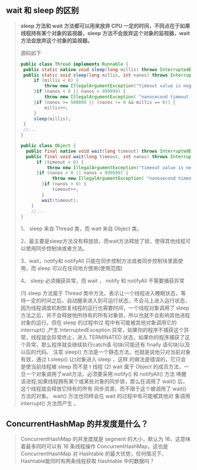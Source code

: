 ## wait 和 sleep 的区别

> **sleep 方法和 wait 方法都可以用来放弃 CPU 一定的时间，不同点在于如果线程持有某个对象的监视器，sleep 方法不会放弃这个对象的监视器，wait 方法会放弃这个对象的监视器。**
>
> 源码如下
>
> ```java
> public class Thread implements Runnable { 
>  public static native void sleep(long millis) throws InterruptedException;
>  public static void sleep(long millis, int nanos) throws InterruptedException{
>      if (millis < 0) { 
>          throw new IllegalArgumentException("timeout value is negative"); 
>      }if (nanos < 0 || nanos > 999999) {
>          throw new IllegalArgumentException( "nanosecond timeout value out of range"); 
>      }if (nanos >= 500000 || (nanos != 0 && millis == 0)) { 
>          millis++; 
>      }
>      sleep(millis); 
>  }
>  //... 
> }
> ```
>
> ```java
> public class Object { 
> 	public final native void wait(long timeout) throws InterruptedException;
> 	public final void wait(long timeout, int nanos) throws InterruptedException {
>     	if (timeout < 0) { 
>         	throw new IllegalArgumentException("timeout value is negative"); 
>     	}if (nanos < 0 || nanos > 999999) { 
>             throw new IllegalArgumentException( "nanosecond timeout value out of range");
>         }if (nanos > 0) { 
>             timeout++; 
>         }
>         wait(timeout); 
>     }
>     //... 
> }
> ```
>
> 1、 sleep 来自 Thread 类，而 wait 来自 Object 类。 
>
> 2、最主要是sleep方法没有释放锁，而wait方法释放了锁，使得其他线程可以使用同步控制块或者方法。
>
> 3、wait，notify和 notifyAll 只能在同步控制方法或者同步控制块里面使用，而 sleep 可以在任何地方使用(使用范围) 
>
> 4、 sleep 必须捕获异常，而 wait ， notify 和 notifyAll 不需要捕获异常
>
> (1) sleep 方法属于 Thread 类中方法，表示让一个线程进入睡眠状态，等待一定的时间之后，自动醒来进入到可运行状态，不会马上进入运行状态，因为线程调度机制恢复线程的运行也需要时间，一个线程对象调用了 sleep
> 方法之后，并不会释放他所持有的所有对象锁，所以也就不会影响其他进程对象的运行。但在 sleep 的过程中过
> 程中有可能被其他对象调用它的 interrupt() ,产生 InterruptedException 异常，如果你的程序不捕获这个异
> 常，线程就会异常终止，进入 TERMINATED 状态，如果你的程序捕获了这个异常，那么程序就会继续执行catch语
> 句块(可能还有 finally 语句块)以及以后的代码。
> 注意 sleep() 方法是一个静态方法，也就是说他只对当前对象有效，通过 t.sleep() 让t对象进入 sleep ，这样
> 的做法是错误的，它只会是使当前线程被 sleep 而不是 t 线程
> (2) wait 属于 Object 的成员方法，一旦一个对象调用了wait方法，必须要采用 notify() 和 notifyAll() 方法
> 唤醒该进程;如果线程拥有某个或某些对象的同步锁，那么在调用了 wait() 后，这个线程就会释放它持有的所有
> 同步资源，而不限于这个被调用了 wait() 方法的对象。 wait() 方法也同样会在 wait 的过程中有可能被其他对
> 象调用 interrupt() 方法而产生 。

## ConcurrentHashMap 的并发度是什么？

> ConcurrentHashMap 的并发度就是 segment 的大小，默认为 16，这意味着最多同时可以有 16 条线程操作 ConcurrentHashMap，这也是 ConcurrentHashMap 对 Hashtable 的最大优势，任何情况下，Hashtable能同时有两条线程获取 Hashtable 中的数据吗？